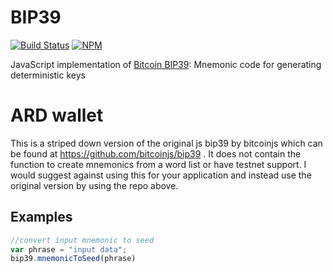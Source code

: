 # BIP39

[![Build Status](https://travis-ci.org/bitcoinjs/bip39.png?branch=master)](https://travis-ci.org/bitcoinjs/bip39)
[![NPM](https://img.shields.io/npm/v/bip39.svg)](https://www.npmjs.org/package/bip39)

JavaScript implementation of [Bitcoin BIP39](https://github.com/bitcoin/bips/blob/master/bip-0039.mediawiki): Mnemonic code for generating deterministic keys

# ARD wallet
This is a striped down version of the original js bip39 by bitcoinjs which can be found at https://github.com/bitcoinjs/bip39 . It does not contain the function to create mnemonics from a word list or have testnet support. I would suggest against using this for your application and instead use the original version by using the repo above.

## Examples
```js
//convert input mnemonic to seed
var phrase = "input data";
bip39.mnemonicToSeed(phrase)
```
